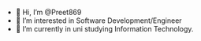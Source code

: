 - 👋 Hi, I’m @Preet869
- 👀 I’m interested in Software Development/Engineer 
- 🌱 I’m currently in uni studying Information Technology.

<!---
Preet869/Preet869 is a ✨ special ✨ repository because its `README.md` (this file) appears on your GitHub profile.
You can click the Preview link to take a look at your changes.
--->
